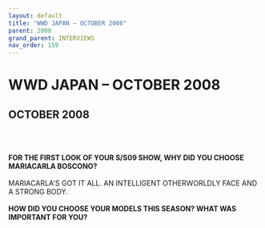 ```yaml
---
layout: default
title: "WWD JAPAN – OCTOBER 2008"
parent: 2008
grand_parent: INTERVIEWS
nav_order: 159
---
```


# WWD JAPAN – OCTOBER 2008
## OCTOBER 2008

<br><br></p>
<p><b>FOR THE FIRST LOOK OF YOUR S/S09 SHOW, WHY DID YOU CHOOSE MARIACARLA BOSCONO?</b> <br />
<br />
MARIACARLA'S GOT IT ALL. AN INTELLIGENT OTHERWORLDLY FACE AND A STRONG BODY. <br />
<br />
<b>HOW DID YOU CHOOSE YOUR MODELS THIS SEASON? WHAT WAS IMPORTANT FOR YOU?</b> <br />
<br />


